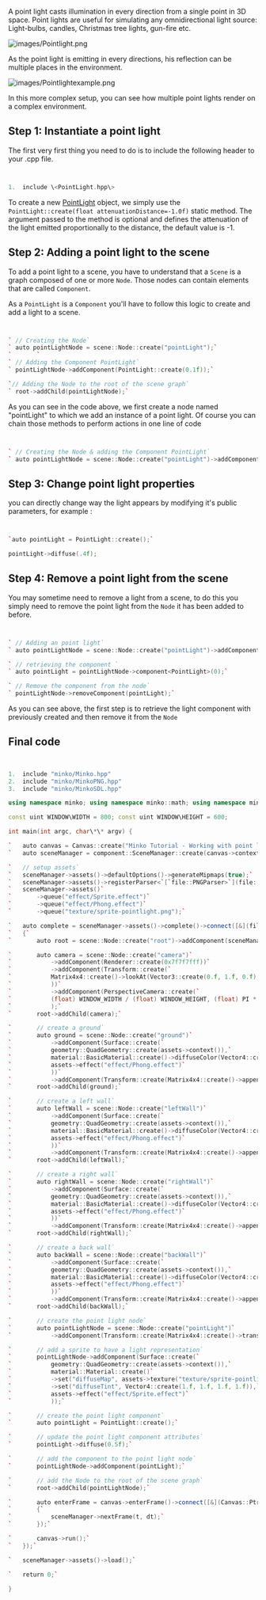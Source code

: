 A point light casts illumination in every direction from a single point in 3D space. Point lights are useful for simulating any omnidirectional light source: Light-bulbs, candles, Christmas tree lights, gun-fire etc.

![](images/Pointlight.png "images/Pointlight.png")

As the point light is emitting in every directions, his reflection can be multiple places in the environment.

![](images/Pointlightexample.png "images/Pointlightexample.png")

In this more complex setup, you can see how multiple point lights render on a complex environment.

Step 1: Instantiate a point light
---------------------------------

The first very first thing you need to do is to include the following header to your .cpp file.


```cpp


1.  include \<PointLight.hpp\>


```


To create a new [PointLight](http://doc.minko.io/reference/v3/classminko_1_1component_1_1_point_light.html) object, we simply use the `PointLight::create(float attenuationDistance=-1.0f)` static method. The argument passed to the method is optional and defines the attenuation of the light emitted proportionally to the distance, the default value is -1.

Step 2: Adding a point light to the scene
-----------------------------------------

To add a point light to a scene, you have to understand that a `Scene` is a graph composed of one or more `Node`. Those nodes can contain elements that are called `Component`.

As a `PointLight` is a `Component` you'll have to follow this logic to create and add a light to a scene.


```cpp


` // Creating the Node`
` auto pointLightNode = scene::Node::create("pointLight");`
`       `
` // Adding the Component PointLight`
` pointLightNode->addComponent(PointLight::create(0.1f));`

`// Adding the Node to the root of the scene graph`
` root->addChild(pointLightNode);`


```


As you can see in the code above, we first create a node named "pointLight" to which we add an instance of a point light. Of course you can chain those methods to perform actions in one line of code


```cpp


` // Creating the Node & adding the Component PointLight`
` auto pointLightNode = scene::Node::create("pointLight")->addComponent(PointLight::create(0.1f));`


```


Step 3: Change point light properties
-------------------------------------

you can directly change way the light appears by modifying it's public parameters, for example :


```cpp


`auto pointLight = PointLight::create();`

pointLight->diffuse(.4f); 
```


Step 4: Remove a point light from the scene
-------------------------------------------

You may sometime need to remove a light from a scene, to do this you simply need to remove the point light from the `Node` it has been added to before.


```cpp


` // Adding an point light`
` auto pointLightNode = scene::Node::create("pointLight")->addComponent(PointLight::create(0.1f));`

` // retrieving the component `
` auto pointLight = pointLightNode->component<PointLight>(0);`

` // Remove the component from the node`
` pointLightNode->removeComponent(pointLight);`


```


As you can see above, the first step is to retrieve the light component with previously created and then remove it from the `Node`

Final code
----------


```cpp


1.  include "minko/Minko.hpp"
2.  include "minko/MinkoPNG.hpp"
3.  include "minko/MinkoSDL.hpp"

using namespace minko; using namespace minko::math; using namespace minko::component;

const uint WINDOW\WIDTH = 800; const uint WINDOW\HEIGHT = 600;

int main(int argc, char\*\* argv) {

`   auto canvas = Canvas::create("Minko Tutorial - Working with point lights", WINDOW_WIDTH, WINDOW_HEIGHT);`
`   auto sceneManager = component::SceneManager::create(canvas->context());`

`   // setup assets`
`   sceneManager->assets()->defaultOptions()->generateMipmaps(true);`
`   sceneManager->assets()->registerParser<`[`file::PNGParser>`](file::PNGParser>)`("png");`
`   sceneManager->assets()`
`       ->queue("effect/Sprite.effect")`
`       ->queue("effect/Phong.effect")`
`       ->queue("texture/sprite-pointlight.png");`

`   auto complete = sceneManager->assets()->complete()->connect([&](file::AssetLibrary::Ptr assets)`
`   {`
`       auto root = scene::Node::create("root")->addComponent(sceneManager);`

`       auto camera = scene::Node::create("camera")`
`           ->addComponent(Renderer::create(0x7f7f7fff))`
`           ->addComponent(Transform::create(`
`           Matrix4x4::create()->lookAt(Vector3::create(0.f, 1.f, 0.f), Vector3::create(0.f, 1.f, -3.f))`
`           ))`
`           ->addComponent(PerspectiveCamera::create(`
`           (float) WINDOW_WIDTH / (float) WINDOW_HEIGHT, (float) PI * 0.25f, .1f, 1000.f)`
`           );`
`       root->addChild(camera);`

`       // create a ground`
`       auto ground = scene::Node::create("ground")`
`           ->addComponent(Surface::create(`
`           geometry::QuadGeometry::create(assets->context()),`
`           material::BasicMaterial::create()->diffuseColor(Vector4::create(0.5f, 0.5f, 0.5f, 1.f)),`
`           assets->effect("effect/Phong.effect")`
`           ))`
`           ->addComponent(Transform::create(Matrix4x4::create()->appendScale(4.f)->appendRotationX(-(PI /2))));`
`       root->addChild(ground);`

`       // create a left wall`
`       auto leftWall = scene::Node::create("leftWall")`
`           ->addComponent(Surface::create(`
`           geometry::QuadGeometry::create(assets->context()),`
`           material::BasicMaterial::create()->diffuseColor(Vector4::create(0.5f, 0.5f, 0.5f, 1.f)),`
`           assets->effect("effect/Phong.effect")`
`           ))`
`           ->addComponent(Transform::create(Matrix4x4::create()->appendScale(4.f)->appendRotationY(-(PI / 2))->appendTranslation(1.f, 1.f, 0.f)));`
`       root->addChild(leftWall);`

`       // create a right wall`
`       auto rightWall = scene::Node::create("rightWall")`
`           ->addComponent(Surface::create(`
`           geometry::QuadGeometry::create(assets->context()),`
`           material::BasicMaterial::create()->diffuseColor(Vector4::create(0.5f, 0.5f, 0.5f, 1.f)),`
`           assets->effect("effect/Phong.effect")`
`           ))`
`           ->addComponent(Transform::create(Matrix4x4::create()->appendScale(4.f)->appendRotationY((PI / 2))->appendTranslation(-1.f, 1.f, 0.f)));`
`       root->addChild(rightWall);`

`       // create a back wall`
`       auto backWall = scene::Node::create("backWall")`
`           ->addComponent(Surface::create(`
`           geometry::QuadGeometry::create(assets->context()),`
`           material::BasicMaterial::create()->diffuseColor(Vector4::create(0.5f, 0.5f, 0.5f, 1.f)),`
`           assets->effect("effect/Phong.effect")`
`           ))`
`           ->addComponent(Transform::create(Matrix4x4::create()->appendScale(4.f)->appendRotationX(PI)->appendTranslation(0.f, 1.f, 1.f)));`
`       root->addChild(backWall);`

`       // create the point light node`
`       auto pointLightNode = scene::Node::create("pointLight")`
`           ->addComponent(Transform::create(Matrix4x4::create()->translation(0, 1.f, 0)));`

`       // add a sprite to have a light representation`
`       pointLightNode->addComponent(Surface::create(`
`           geometry::QuadGeometry::create(assets->context()),`
`           material::Material::create()`
`           ->set("diffuseMap", assets->texture("texture/sprite-pointlight.png"))`
`           ->set("diffuseTint", Vector4::create(1.f, 1.f, 1.f, 1.f)),`
`           assets->effect("effect/Sprite.effect")`
`           ));`

`       // create the point light component`
`       auto pointLight = PointLight::create();`

`       // update the point light component attributes`
`       pointLight->diffuse(0.5f);`

`       // add the component to the point light node`
`       pointLightNode->addComponent(pointLight);`

`       // add the Node to the root of the scene graph`
`       root->addChild(pointLightNode);`

`       auto enterFrame = canvas->enterFrame()->connect([&](Canvas::Ptr canvas, float t, float dt)`
`       {`
`           sceneManager->nextFrame(t, dt);`
`       });`

`       canvas->run();`
`   });`

`   sceneManager->assets()->load();`

`   return 0;`

} 
```


